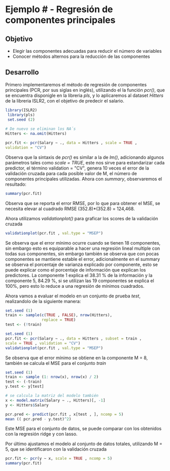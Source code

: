 # Ejemplo # - Regresión de componentes principales 

## Objetivo

* Elegir las componentes adecuadas para reducir el número de variables
* Conocer métodos alternos para la reducción de las componentes

## Desarrollo

Primero implementaremos el método de regresión de componentes principales (PCR, por sus siglas en inglés), utilizando el la función _pcr()_, que se encuentra disponigle en la libreria *pls*, y lo aplicaremos al dataset _Hitters_ de la libreria ISLR2, con el objetivo de predecir el salario.

```R
library(ISLR2)
 library(pls)
 set.seed (2)
 
# De nuevo se eliminan los NA´s
Hitters <- na.omit(Hitters)

pcr.fit <- pcr(Salary ∼ ., data = Hitters , scale = TRUE ,
validation = "CV")
```
Observa que la sintaxis de _pcr()_ es similar a la de _lm()_, adicionando algunos parámetros tales como _scale = TRUE_, este nos sirve para estandarizar cada predictor, el término validation = "CV", genera 10 veces el error de la validación cruzada para cada posible valor de M, el número de componentes principales utilizadas. Ahora con *summary*, observaremos el resultado:

```R
summary(pcr.fit)
```

Observa que se reporta el error RMSE, por lo que para obtener el MSE, se necesita elevar al cuadrado RMSE (352.8)*(352.8) = 124,468. 

Ahora utilizamos _validationplot()_ para graficar los scores de la validación cruzada 

```R
validationplot(pcr.fit , val.type = "MSEP")
```
Se observa que el error mínimo ocurre cuando se tienen 18 componentes, sin embargo esto es equiparable a hacer una regresión lineal multiple con todas sus componentes, sin embargo también se observa que con pocas componentes se mantiene estable el error, adicionalmente en el summary se observa el porcentaje de varianza explicado por componente, esto se puede explicar como el porcentaje de información que explican los predictores. La componente 1 explica el 38.31 % de la información y la componente 5, 84.29 %, si se utilizan las 19 componentes se explica el 100%, pero esto lo reduce a una regresión de mínimos cuadrados.

Ahora vamos a evaluar el modelo en un conjunto de prueba _test_, realizandolo de la siguiente manera:

```R
set.seed (1)
train <- sample(c(TRUE , FALSE), nrow(Hitters),
                replace = TRUE)
test <- (!train)
```

```R
set.seed (1)
pcr.fit <- pcr(Salary ∼ ., data = Hitters , subset = train ,
scale = TRUE , validation = "CV")
validationplot(pcr.fit , val.type = "MSEP")
```

Se observa que el error mínimo se obtiene en la componente M = 8, también se calcula el MSE para el conjunto _train_
```R
set.seed (1)
train <- sample (1: nrow(x), nrow(x) / 2)
test <- (-train)
y.test <- y[test]

# se calcula la matriz del modelo también 
x <- model.matrix(Salary ∼ ., Hitters)[, -1]
y <- Hitters$Salary

pcr.pred <- predict(pcr.fit , x[test , ], ncomp = 5)
mean (( pcr.pred - y.test)^2)
```

Este MSE para el conjunto de datos, se puede comparar con los obtenidos con la regresión ridge y con lasso. 

Por último ajustamos el modelo al conjunto de datos totales, utilizando M = 5, que se identificaron con la validación cruzada

```R
pcr.fit <- pcr(y ∼ x, scale = TRUE , ncomp = 5)
summary(pcr.fit)
```
